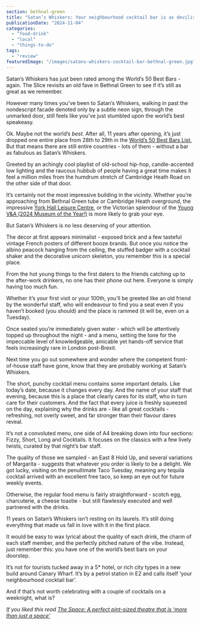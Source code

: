 ```yaml
---
section: bethnal-green
title: "Satan’s Whiskers: Your neighbourhood cocktail bar is as devilishly good as ever"
publicationDate: "2024-11-04"
categories: 
  - "food-drink"
  - "local"
  - "things-to-do"
tags: 
  - "review"
featuredImage: "/images/satans-whiskers-cocktail-bar-bethnal-green.jpg"
---
```


Satan’s Whiskers has just been rated among the World’s 50 Best Bars - again. The Slice revisits an old fave in Bethnal Green to see if it’s still as great as we remember.

However many times you’ve been to Satan’s Whiskers, walking in past the nondescript facade denoted only by a subtle neon sign, through the unmarked door, still feels like you’ve just stumbled upon the world’s best speakeasy.

Ok. Maybe not the world’s _best_. After all, 11 years after opening, it’s just dropped one entire place from 28th to 29th in the [World’s 50 Best Bars List.](https://www.theworlds50best.com/bars/list/1-50) But that means there are still entire countries - lots of them - without a bar as fabulous as Satan’s Whiskers. 

Greeted by an achingly cool playlist of old-school hip-hop, candle-accented low lighting and the raucous hubbub of people having a great time makes it feel a million miles from the humdrum stretch of Cambridge Heath Road on the other side of that door. 

It’s certainly not the most impressive building in the vicinity. Whether you’re approaching from Bethnal Green tube or Cambridge Heath overground, the impressive [York Hall Leisure Centre](https://romanroadlondon.com/york-hall-baths-spa-bethnal-green/), or the Victorian splendour of the [Young V&A (2024 Museum of the Year!)](https://bethnalgreenlondon.co.uk/young-v-and-a-wins-museum-of-the-year-2024/) is more likely to grab your eye. 

But Satan’s Whiskers is no less deserving of your attention.

The decor at first appears minimalist - exposed brick and a few tasteful vintage French posters of different booze brands. But once you notice the albino peacock hanging from the ceiling, the stuffed badger with a cocktail shaker and the decorative unicorn skeleton, you remember this is a special place. 

From the hot young things to the first daters to the friends catching up to the after-work drinkers, no one has their phone out here. Everyone is simply having too much fun. 

Whether it’s your first visit or your 100th, you’ll be greeted like an old friend by the wonderful staff, who will endeavour to find you a seat even if you haven’t booked (you should) and the place is rammed (it will be, even on a Tuesday).  

Once seated you’re immediately given water - which will be attentively topped up throughout the night - and a menu, setting the tone for the impeccable level of knowledgeable, amicable yet hands-off service that feels increasingly rare in London post-Brexit. 

Next time you go out somewhere and wonder where the competent front-of-house staff have gone, know that they are probably working at Satan’s Whiskers.

The short, punchy cocktail menu contains some important details. Like today’s date, because it changes every day. And the name of your staff that evening, because this is a place that clearly cares for its staff, who in turn care for their customers. And the fact that every juice is freshly squeezed on the day, explaining why the drinks are - like all great cocktails - refreshing, not overly sweet, and far stronger than their flavour dares reveal. 

It’s not a convoluted menu, one side of A4 breaking down into four sections: Fizzy, Short, Long and Cocktails. It focuses on the classics with a few lively twists, curated by that night’s bar staff. 

The quality of those we sampled - an East 8 Hold Up, and several variations of Margarita - suggests that whatever you order is likely to be a delight. We got lucky, visiting on the penultimate Taco Tuesday, meaning any tequila cocktail arrived with an excellent free taco, so keep an eye out for future weekly events.

Otherwise, the regular food menu is fairly straightforward - scotch egg, charcuterie, a cheese toastie - but still flawlessly executed and well partnered with the drinks.

11 years on Satan’s Whiskers isn’t resting on its laurels. It’s still doing everything that made us fall in love with it in the first place. 

It would be easy to wax lyrical about the quality of each drink, the charm of each staff member, and the perfectly pitched nature of the vibe. Instead, just remember this: you have one of the world’s best bars on your doorstep. 

It’s not for tourists tucked away in a 5\* hotel, or rich city types in a new build around Canary Wharf. It’s by a petrol station in E2 and calls itself ‘your neighbourhood cocktail bar’.

And if that’s not worth celebrating with a couple of cocktails on a weeknight, what is?

_If you liked this read [The Space: A perfect pint-sized theatre that is ‘more than just a space’](https://poplarlondon.co.uk/the-space-community-theatre-isle-of-dogs/)_
